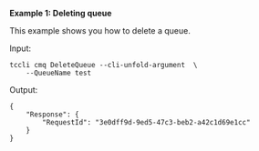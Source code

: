 **Example 1: Deleting queue**

This example shows you how to delete a queue.

Input: 

```
tccli cmq DeleteQueue --cli-unfold-argument  \
    --QueueName test
```

Output: 
```
{
    "Response": {
        "RequestId": "3e0dff9d-9ed5-47c3-beb2-a42c1d69e1cc"
    }
}
```

